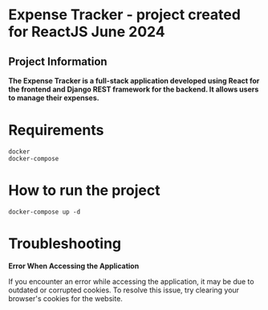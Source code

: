 # Expense Tracker - project created for ReactJS June 2024

## Project Information
**The Expense Tracker is a full-stack application developed using React for the frontend and Django REST framework for the backend. It allows users to manage their expenses.**

# Requirements
    docker
    docker-compose
      

# How to run the project

    docker-compose up -d

# Troubleshooting
 **Error When Accessing the Application**
    
If you encounter an error while accessing the application, it may be due to outdated or corrupted cookies. To resolve this issue, try clearing your browser's cookies for the website. 
